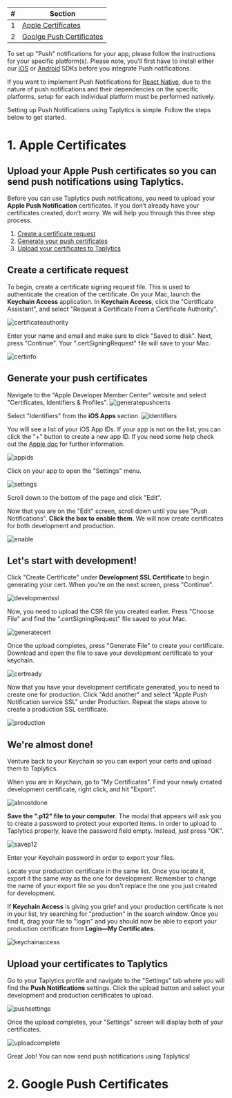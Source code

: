 | # | Section |
| ---- | ---------------- |
| 1 | [Apple Certificates](#1-apple-certificates) |
| 2 | [Goolge Push Certificates](#2-google-push-certificates) |

To set up "Push" notifications for your app, please follow the instructions for your specific platform(s). Please note, you'll first have to install either our [iOS](https://github.com/taplytics/taplytics-ios-sdk/blob/master/START.md) or [Android](https://github.com/taplytics/Taplytics-Android-SDK/blob/master/START.md) SDKs before you integrate Push notifications. 

If you want to implement Push Notifications for [React Native](https://github.com/taplytics/taplytics-react-native), due to the nature of push notifications and their dependencies on the specific platforms, setup for each individual platform must be performed natively.

Setting up Push Notifications using Taplytics is simple. Follow the steps below to get started.


# 1. Apple Certificates

## Upload your Apple Push certificates so you can send push notifications using Taplytics.

Before you can use Taplytics push notifications, you need to upload your **Apple Push Notification** certificates. If you don’t already have your certificates created, don't worry. We will help you through this three step process.

1. [Create a certificate request](https://taplytics.com/docs/guides/push-notifications/apple-push-certificates#request)
2. [Generate your push certificates](https://taplytics.com/docs/guides/push-notifications/apple-push-certificates#generate)
3. [Upload your certificates to Taplytics](https://taplytics.com/docs/guides/push-notifications/apple-push-certificates#upload)

## Create a certificate request

To begin, create a certificate signing request file. This is used to authenticate the creation of the certificate. On your Mac, launch the **Keychain Access** application. In **Keychain Access**, click the "Certificate Assistant", and select "Request a Certificate From a Certificate Authority".

![certificateauthority](https://taplytics.com/assets/docs/push/apple/cert-request.png)

Enter your name and email and make sure to click "Saved to disk". Next, press "Continue". Your ".certSigningRequest" file will save to your Mac.

![certinfo](https://taplytics.com/assets/docs/push/apple/cert-create.png)

## Generate your push certificates

Navigate to the "Apple Developer Member Center" website and select "Certificates, Identifiers & Profiles".
![generatepushcerts](https://taplytics.com/assets/docs/push/apple/member-center-hl.png)

Select "Identifiers" from the **iOS Apps** section.
![identifiers](https://taplytics.com/assets/docs/push/apple/identifiers-ar.png)

You will see a list of your iOS App IDs. If your app is not on the list, you can click the "+" button to create a new app ID. If you need some help check out the [Apple doc](https://developer.apple.com/library/ios/documentation/IDEs/Conceptual/AppDistributionGuide/MaintainingProfiles/MaintainingProfiles.html) for further information.

![appids](https://taplytics.com/assets/docs/push/apple/add-new.png)

Click on your app to open the "Settings" menu.

![settings](https://taplytics.com/assets/docs/push/apple/edit.png)

Scroll down to the bottom of the page and click "Edit".

Now that you are on the "Edit" screen, scroll down until you see "Push Notifications". **Click the box to enable them**. We will now create certificates for both development and production.

![enable](https://taplytics.com/assets/docs/push/apple/setting-push-hl.png)

## Let's start with development!

Click "Create Certificate" under **Development SSL Certificate** to begin generating your cert. When you're on the next screen, press "Continue".

![developmentssl](https://taplytics.com/assets/docs/push/apple/dev-ssl-cont.png)

Now, you need to upload the CSR file you created earlier. Press "Choose File" and find the ".certSigningRequest" file saved to your Mac.

![generatecert](https://taplytics.com/assets/docs/push/apple/cert-upload.png)

Once the upload completes, press "Generate File" to create your certificate. Download and open the file to save your development certificate to your keychain.

![certready](https://taplytics.com/assets/docs/push/apple/cert-download.png)

Now that you have your development certificate generated, you to need to create one for production. Click "Add another" and select "Apple Push Notification service SSL" under Production. Repeat the steps above to create a production SSL certificate.

![production](https://taplytics.com/assets/docs/push/apple/prod-cert.png)

## We're almost done!

Venture back to your Keychain so you can export your certs and upload them to Taplytics.

When you are in Keychain, go to "My Certificates". Find your newly created development certificate, right click, and hit "Export".

![almostdone](https://taplytics.com/assets/docs/push/apple/export-dev-cert.png)

**Save the ".p12" file to your computer**. The modal that appears will ask you to create a password to protect your exported items. In order to upload to Taplytics properly, leave the password field empty. Instead, just press "OK".

![savep12](https://taplytics.com/assets/docs/push/apple/skip-password.png)

Enter your Keychain password in order to export your files.

Locate your production certificate in the same list. Once you locate it, export it the same way as the one for development. Remember to change the name of your export file so you don't replace the one you just created for development.

If **Keychain Access** is giving you grief and your production certificate is not in your list, try searching for "production" in the search window. Once you find it, drag your file to "login" and you should now be able to export your production certificate from **Login—My Certificates**.

![keychainaccess](https://taplytics.com/assets/docs/push/apple/cert-prod-move-hl.png)

## Upload your certificates to Taplytics

Go to your Taplytics profile and navigate to the "Settings" tab where you will find the **Push Notifications** settings. Click the upload button and select your development and production certificates to upload.

![pushsettings](https://taplytics.com/assets/docs/push/apple/taplytics-upload.png)

Once the upload completes, your "Settings" screen will display both of your certificates.

![uploadcomplete](https://taplytics.com/assets/docs/push/apple/success-push.png)

Great Job! You can now send push notifications using Taplytics!


# 2. Google Push Certificates


